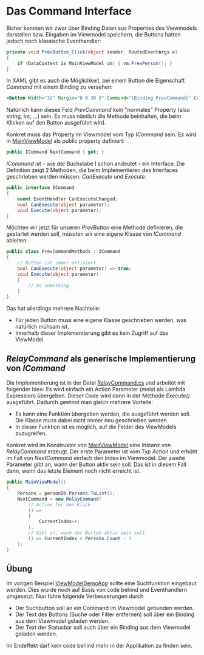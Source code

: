 # Das Command Interface

Bisher konnten wir zwar über Binding Daten aus Properties des Viewmodels darstellen bzw. Eingaben
im Viewmodel speichern, die Buttons hatten jedoch noch klassische Eventhandler:

```c#
private void PrevButton_Click(object sender, RoutedEventArgs e)
{
    if (DataContext is MainViewModel vm) { vm.PrevPerson(); }
}
```

In XAML gibt es auch die Möglichkeit, bei einem Button die Eigenschaft *Command* mit einem
Binding zu versehen:

```xml
<Button Width="32" Margin="0 0 30 0" Command="{Binding PrevCommand}" Content="Prev." />
```

Natürlich kann dieses Feld *PrevCommand* kein "normales" Property (also string, int, ...) sein.
Es muss nämlich die Methode beinhalten, die beim Klicken auf den Button ausgeführt wird.

Konkret muss das Property im Viewmodel vom Typ *ICommand* sein. Es wird in [MainViewModel](ViewModels/MainViewModel.cs)
als public property definiert:

```c#
public ICommand NextCommand { get; }
```

*ICommand* ist - wie der Buchstabe I schon andeutet - ein Interface. Die Definition zeigt 2 Methoden,
die beim Implementieren des Interfaces geschrieben werden müssen: *CanExecute* und *Execute*.

```c#
public interface ICommand
{
    event EventHandler CanExecuteChanged;
    bool CanExecute(object parameter);
    void Execute(object parameter);
}
```

Möchten wir jetzt für unseren *PrevButton* eine Methode definieren, die gestartet werden soll, müssten
wir eine eigene Klasse von *ICommand* ableiten:

```c#
public class PrevCommandMethods : ICommand
{
    // Button ist immer aktiviert.
    bool CanExecute(object parameter) => true;
    void Execute(object parameter)
    {
        // Do something
    }
}
```

Das hat allerdings mehrere Nachteile:

- Für jeden Button muss eine eigene Klasse geschrieben werden, was natürlich mühsam ist.
- Innerhalb dieser Implementierung gibt es kein Zugriff auf das ViewModel.

## *RelayCommand* als generische Implementierung von *ICommand*

Die Implementierung ist in der Datei [RelayCommand.cs](ViewModels/RelayCommand.cs) und arbeitet mit
folgender Idee: Es wird einfach ein Action Parameter (meist als Lambda Expression) übergeben. Dieser
Code wird dann in der Methode *Execute()* ausgeführt. Dadurch gewinnt man gleich mehrere Vorteile:

- Es kann eine Funktion übergeben werden, die ausgeführt werden soll. Die Klasse muss dabei
  nicht immer neu geschrieben werden.
- In dieser Funktion ist es möglich, auf die Felder des ViewModels zuzugreifen.

Konkret wird im Konstruktor von [MainViewModel](ViewModels/MainViewModel.cs) eine Instanz von
*RelayCommand* erzeugt. Der erste Parameter ist vom Typ *Action* und erhöht im Fall von *NextCommand*
einfach den Index im Viewmodel. Der zweite Parameter gibt an, wann der Button aktiv sein soll. Das
ist in diesem Fall dann, wenn das letzte Element noch nicht erreicht ist.

```c#
public MainViewModel()
{
    Persons = personDb.Persons.ToList();
    NextCommand = new RelayCommand(
        // Action für den Klick
        () =>
        {
            CurrentIndex++;
        },
        // Gibt an, wann der Button aktiv sein soll.
        () => CurrentIndex < Persons.Count - 1
    );
}
```

## Übung

Im vorigen Beispiel [ViewModelDemoApp](../02_ViewModelDemoApp) sollte eine Suchfunktion eingebaut
werden. Dies wurde noch auf Basis von code behind und Eventhandlern umgesetzt. Nun führe folgende
Verbesserungen durch

- Der Suchbutton soll an ein Command im Viewmodel gebunden werden.
- Der Text des Buttons (Suche oder Filter entfernen) soll über ein Binding aus dem Viewmodel geladen
  werden.
- Der Text der Statusbar soll auch über ein Binding aus dem Viewmodel geladen werden.

Im Endeffekt darf kein code behind mehr in der Applikation zu finden sein.
